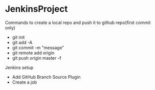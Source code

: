 # JenkinsProject

Commands to create a local repo and push it to github repo(first commit only)
- git init
- git add -A
- git commit -m "message"
- git remote add origin <github-repo-url>
- git push origin master -f

Jenkins setup
- Add GitHub Branch Source Plugin
- Create a job
